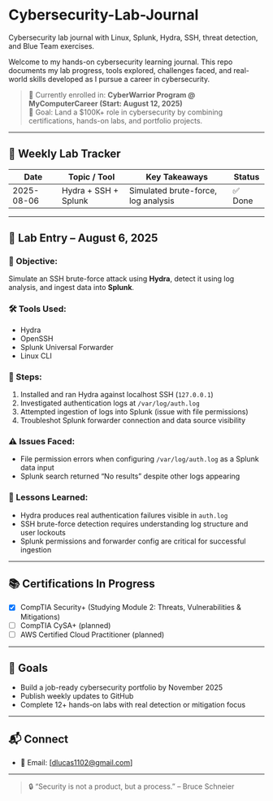 # Cybersecurity-Lab-Journal
Cybersecurity lab journal with Linux, Splunk, Hydra, SSH, threat detection, and Blue Team exercises.

Welcome to my hands-on cybersecurity learning journal. This repo documents my lab progress, tools explored, challenges faced, and real-world skills developed as I pursue a career in cybersecurity.

> 🚀 Currently enrolled in: **CyberWarrior Program @ MyComputerCareer (Start: August 12, 2025)**  
> 🎯 Goal: Land a $100K+ role in cybersecurity by combining certifications, hands-on labs, and portfolio projects.

---

## 📅 Weekly Lab Tracker

| Date       | Topic / Tool             | Key Takeaways                           | Status |
|------------|--------------------------|------------------------------------------|--------|
| 2025-08-06 | Hydra + SSH + Splunk     | Simulated brute-force, log analysis      | ✅ Done |

---

## 🔐 Lab Entry – August 6, 2025

### 🧪 Objective:
Simulate an SSH brute-force attack using **Hydra**, detect it using log analysis, and ingest data into **Splunk**.

### 🛠️ Tools Used:
- Hydra
- OpenSSH
- Splunk Universal Forwarder
- Linux CLI

### 📜 Steps:
1. Installed and ran Hydra against localhost SSH (`127.0.0.1`)
2. Investigated authentication logs at `/var/log/auth.log`
3. Attempted ingestion of logs into Splunk (issue with file permissions)
4. Troubleshot Splunk forwarder connection and data source visibility

### ⚠️ Issues Faced:
- File permission errors when configuring `/var/log/auth.log` as a Splunk data input
- Splunk search returned “No results” despite other logs appearing

### 🧠 Lessons Learned:
- Hydra produces real authentication failures visible in `auth.log`
- SSH brute-force detection requires understanding log structure and user lockouts
- Splunk permissions and forwarder config are critical for successful ingestion

---

## 📚 Certifications In Progress

- [x] CompTIA Security+ (Studying Module 2: Threats, Vulnerabilities & Mitigations)
- [ ] CompTIA CySA+ (planned)
- [ ] AWS Certified Cloud Practitioner (planned)

---

## 📌 Goals

- Build a job-ready cybersecurity portfolio by November 2025
- Publish weekly updates to GitHub
- Complete 12+ hands-on labs with real detection or mitigation focus

---

## 📬 Connect

- 📧 Email: [dlucas1102@gmail.com]

---

> 🔒 “Security is not a product, but a process.” – Bruce Schneier

